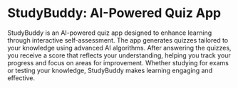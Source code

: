 # StudyBuddy: AI-Powered Quiz App

StudyBuddy is an AI-powered quiz app designed to enhance learning through interactive self-assessment. The app generates quizzes tailored to your knowledge using advanced AI algorithms. After answering the quizzes, you receive a score that reflects your understanding, helping you track your progress and focus on areas for improvement. Whether studying for exams or testing your knowledge, StudyBuddy makes learning engaging and effective.
